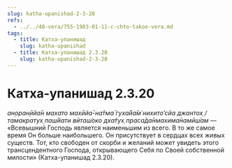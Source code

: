```yaml
---
slug: katha-upanishad-2-3-20
refs:
  - ../../48-vera/755-1983-01-11-c-chto-takoe-vera.md
tags:
  - title: Катха-упанишад
    slug: katha-upanishad
  - title: Катха-упанишад 2.3.20
    slug: katha-upanishad-2-3-20
---
```


# Катха-упанишад 2.3.20

*ан̣оран̣ӣйа̄н махато махӣйа̄-на̄тма̄ гуха̄йа̄м̇ нихито’сйа джантох̣ / тамакратух̣ паш́йати вӣташ́око дха̄тух̣ праса̄да̄нмахима̄намӣш́ам* — «Всевышний Господь является наименьшим из всего. В то же самое время Он больше наибольшего. Он присутствует в сердцах всех живых существ. Тот, кто свободен от скорби и желаний может увидеть этого трансцендентного Господа, открывающего Себя по Своей собственной милости» (Катха-упанишад 2.3.20).

